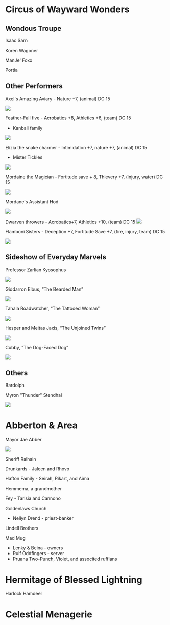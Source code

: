 # Circus of Wayward Wonders
## Wondous Troupe
Isaac Sarn

Koren Wagoner

ManJe' Foxx

Portia

## Other Performers
Axel's Amazing Aviary - Nature +7, (animal) DC 15

![](https://i.imgur.com/hlhHCM5.png)

Feather-Fall five - Acrobatics +8, Athletics +6, (team) DC 15
* Kanbali family

![](https://i.imgur.com/ngz7TQs.png)

Elizia the snake charmer - Intimidation +7, nature +7, (animal) DC 15
* Mister Tickles

![](https://i.imgur.com/nLF0SiS.png)

Mordaine the Magician - Fortitude save + 8, Thievery +7, (injury, water) DC 15

![](https://i.imgur.com/gsMBeSZ.png)

Mordane's Assistant Hod

![](https://static.wikia.nocookie.net/dice-will-roll/images/e/e5/Hod.png/revision/latest?cb=20200820175637)

Dwarven throwers - Acrobatics+7, Athletics +10, (team) DC 15
![](https://i.imgur.com/LhXf55l.png)

Flamboni Sisters - Deception +7, Fortitude Save +7, (fire, injury, team) DC 15

![](https://i.imgur.com/wNSNsle.png)

## Sideshow of Everyday Marvels
Professor Zarlian Kyosophus

![](https://static.wikia.nocookie.net/dice-will-roll/images/9/96/The_Professor.png/revision/latest?cb=20200811232632)

Giddarron Elbus, “The Bearded Man”

![](https://static.wikia.nocookie.net/dice-will-roll/images/1/1f/Gidarron_Elbus.png/revision/latest?cb=20200816145337)

Tahala Roadwatcher, “The Tattooed Woman”

![](https://static.wikia.nocookie.net/dice-will-roll/images/4/4d/Tahala_Roadwatcher_Token.png/revision/latest?cb=20200816145503)

Hesper and Meitas Jaxis, “The Unjoined Twins”

![](https://static.wikia.nocookie.net/dice-will-roll/images/3/34/Hesper_and_Meitas_Jaxis_token.png/revision/latest?cb=20200816145642)

Cubby, “The Dog-Faced Dog”

![](https://static.wikia.nocookie.net/dice-will-roll/images/1/1e/Cubby.png/revision/latest?cb=20200816145905)

## Others
Bardolph

Myron "Thunder" Stendhal

![](https://static.wikia.nocookie.net/dice-will-roll/images/d/d3/Marko-horvatin-the-professor.jpg/revision/latest?cb=20200809125557)

# Abberton & Area
Mayor Jae Abber

![](https://static.wikia.nocookie.net/dice-will-roll/images/d/d1/Mayor_Abber.png/revision/latest?cb=20200823172212)

Sheriff Ralhain

Drunkards - Jaleen and Rhovo

Hafton Family - Seirah, Rikart, and Aima

Hemmema, a grandmother

Fey - Tarisia and Cannono

Goldenlaws Church
* Nellyn Drend - priest-banker

Lindell Brothers

Mad Mug
* Lenky & Beina - owners
* Rulf Oddfingers - server
* Pruana Two-Punch, Violet, and associted ruffians

# Hermitage of Blessed Lightning
Harlock Hamdeel

# Celestial Menagerie
